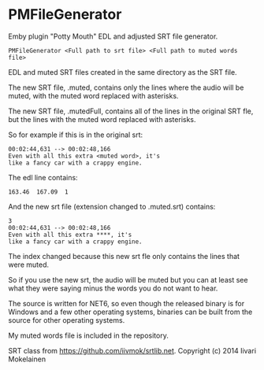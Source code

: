 # PMFileGenerator
Emby plugin "Potty Mouth" EDL and adjusted SRT file generator.
```
PMFileGenerator <Full path to srt file> <Full path to muted words file>
```

EDL and muted SRT files created in the same directory as the SRT file.

The new SRT file, .muted, contains only the lines where the audio will be muted, with the muted word replaced with asterisks.

The new SRT file, .mutedFull, contains all of the lines in the original SRT fle, but the lines with the muted word replaced with asterisks.

So for example if this is in the original srt:

```45
00:02:44,631 --> 00:02:48,166
Even with all this extra <muted word>, it's
like a fancy car with a crappy engine.
```

The edl line contains:
```
163.46	167.09	1
```

And the new srt file (extension changed to .muted.srt) contains:
```
3
00:02:44,631 --> 00:02:48,166
Even with all this extra ****, it's
like a fancy car with a crappy engine.
```

The index changed because this new srt fle only contains the lines that were muted.

So if you use the new srt, the audio will be muted but you can at least see what they were saying minus the words you do not want to hear.

The source is written for NET6, so even though the released binary is for Windows and a few other operating systems, binaries can be built from the source for other operating systems.

My muted words file is included in the repository.

SRT class from https://github.com/iivmok/srtlib.net.  Copyright (c) 2014 Iivari Mokelainen

